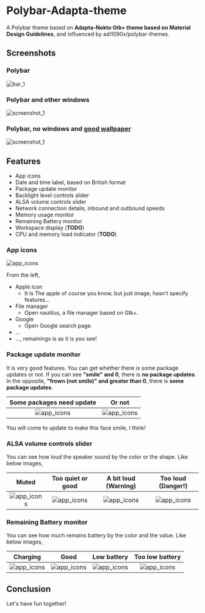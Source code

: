 # Polybar-Adapta-theme

A Polybar theme based on **Adapta-Nokto Gtk+ theme based on Material Design Guidelines**, and influenced by adi1090x/polybar-themes.

## Screenshots

### Polybar

![bar_1](https://raw.githubusercontent.com/matoruru/polybar-adapta-theme/img/bar_1.png)

### Polybar and other windows

![screenshot_1](https://raw.githubusercontent.com/matoruru/polybar-adapta-theme/img/screenshot_1.png)

### Polybar, no windows and [good wallpaper](https://github.com/matoruru/arch-tools/blob/master/Pictures/ruru.png)

![screenshot_1](https://raw.githubusercontent.com/matoruru/polybar-adapta-theme/img/screenshot_empty.png)


## Features

- App icons
- Date and time label, based on British format
- Package update monitor
- Backlight level controls slider
- ALSA volume controls slider
- Network connection details, inbound and outbound speeds
- Memory usage monitor
- Remaining Battery monitor
- Workspace display (**TODO**)
- CPU and memory load indicator (**TODO**)

### App icons

![app_icons](https://raw.githubusercontent.com/matoruru/polybar-adapta-theme/img/app_icons.png)

From the left,
- Apple icon
  - It is The apple of course you know, but just image, hasn't specify features...
- File manager
  - Open nautilus, a file manager based on Gtk+.
- Google
  - Open Google search page.
- ...
- ..., remainings is as it is you see!

### Package update monitor

It is very good features. You can get whether there is some package updates or not.
If you can see **"smile" and 0**, there is **no package updates**. In the opposite, **"frown (not smile)" and greater than 0**, there is **some package updates**.

| Some packages need update | Or not |
| :--: | :--: |
| ![app_icons](https://raw.githubusercontent.com/matoruru/polybar-adapta-theme/img/updated.png) | ![app_icons](https://raw.githubusercontent.com/matoruru/polybar-adapta-theme/img/notupdated.png) |

You will come to update to make this face smile, I think!

### ALSA volume controls slider

You can see how loud the speaker sound by the color or the shape.
Like below images,

| Muted | Too quiet or good | A bit loud (Warning) | Too loud (Danger!) |
| :---: | :---------------: | :------------------: | :----------------: |
| ![app_icons](https://raw.githubusercontent.com/matoruru/polybar-adapta-theme/img/volume_muted.png) | ![app_icons](https://raw.githubusercontent.com/matoruru/polybar-adapta-theme/img/volume_normal.png) | ![app_icons](https://raw.githubusercontent.com/matoruru/polybar-adapta-theme/img/volume_yellow.png) | ![app_icons](https://raw.githubusercontent.com/matoruru/polybar-adapta-theme/img/volume_red.png) |

### Remaining Battery monitor

You can see how much remains battery by the color and the value.
Like below images,

| Charging | Good | Low battery | Too low battery |
| :------: | :--: | :---------: | :-------------: |
| ![app_icons](https://raw.githubusercontent.com/matoruru/polybar-adapta-theme/img/battery_charging.png) | ![app_icons](https://raw.githubusercontent.com/matoruru/polybar-adapta-theme/img/battery_normal.png) | ![app_icons](https://raw.githubusercontent.com/matoruru/polybar-adapta-theme/img/battery_yellow.png) | ![app_icons](https://raw.githubusercontent.com/matoruru/polybar-adapta-theme/img/battery_red.png) |

## Conclusion

Let's have fun together!
